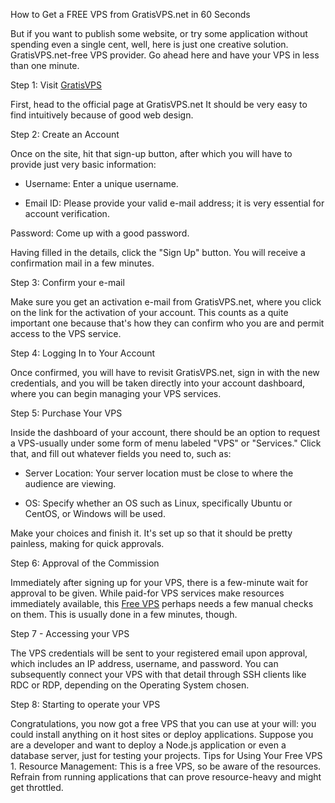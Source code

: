 How to Get a FREE VPS from GratisVPS.net in 60 Seconds

But if you want to publish some website, or try some application without spending even a single cent, well, here is just one creative solution. GratisVPS.net-free VPS provider. Go ahead here and have your VPS in less than one minute.

Step 1: Visit <a href="https://gratisvps.net">GratisVPS</a>

First, head to the official page at GratisVPS.net It should be very easy to find intuitively because of good web design.

Step 2: Create an Account

Once on the site, hit that sign-up button, after which you will have to provide just very basic information:

- Username: Enter a unique username.

- Email ID: Please provide your valid e-mail address; it is very essential for account verification.

Password: Come up with a good password.

Having filled in the details, click the "Sign Up" button. You will receive a confirmation mail in a few minutes.

Step 3: Confirm your e-mail

Make sure you get an activation e-mail from GratisVPS.net, where you click on the link for the activation of your account. This counts as a quite important one because that's how they can confirm who you are and permit access to the VPS service.

Step 4: Logging In to Your Account

Once confirmed, you will have to revisit GratisVPS.net, sign in with the new credentials, and you will be taken directly into your account dashboard, where you can begin managing your VPS services.

Step 5: Purchase Your VPS

Inside the dashboard of your account, there should be an option to request a VPS-usually under some form of menu labeled "VPS" or "Services." Click that, and fill out whatever fields you need to, such as:
- Server Location: Your server location must be close to where the audience are viewing.

- OS: Specify whether an OS such as Linux, specifically Ubuntu or CentOS, or Windows will be used.

Make your choices and finish it. It's set up so that it should be pretty painless, making for quick approvals.

Step 6: Approval of the Commission

Immediately after signing up for your VPS, there is a few-minute wait for approval to be given. While paid-for VPS services make resources immediately available, this <a href="https://gratisvps.net">Free VPS</a> perhaps needs a few manual checks on them. This is usually done in a few minutes, though.

Step 7 - Accessing your VPS

The VPS credentials will be sent to your registered email upon approval, which includes an IP address, username, and password. You can subsequently connect your VPS with that detail through SSH clients like RDC or RDP, depending on the Operating System chosen.

Step 8: Starting to operate your VPS

Congratulations, you now got a free VPS that you can use at your will: you could install anything on it host sites or deploy applications. Suppose you are a developer and want to deploy a Node.js application or even a database server, just for testing your projects. Tips for Using Your Free VPS 1. Resource Management: This is a free VPS, so be aware of the resources. Refrain from running applications that can prove resource-heavy and might get throttled.
